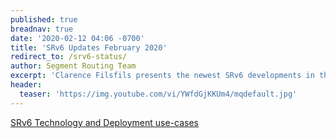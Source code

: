 ```yaml
---
published: true
breadnav: true
date: '2020-02-12 04:06 -0700'
title: 'SRv6 Updates February 2020'
redirect_to: /srv6-status/
author: Segment Routing Team
excerpt: 'Clarence Filsfils presents the newest SRv6 developments in the series "SRv6 Technology and Deployment use-cases"'
header:
  teaser: 'https://img.youtube.com/vi/YWfdGjKKUm4/mqdefault.jpg'
---
```


[SRv6 Technology and Deployment use-cases](</srv6-status/>)
